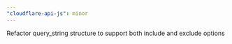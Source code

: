 ```yaml
---
"cloudflare-api-js": minor
---
```


Refactor query_string structure to support both include and exclude options